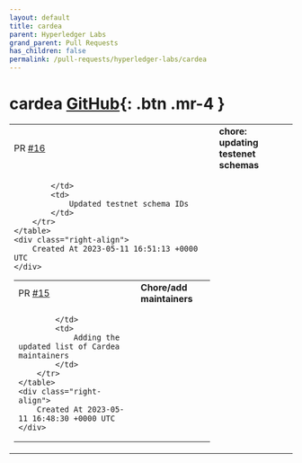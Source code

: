 ```yaml
---
layout: default
title: cardea
parent: Hyperledger Labs
grand_parent: Pull Requests
has_children: false
permalink: /pull-requests/hyperledger-labs/cardea
---
```


# cardea <span class="fs-3 right-align">[GitHub](https://github.com/hyperledger-labs/cardea){: .btn .mr-4 }</span>


<div>
    <table>
        <tr>
            <td>
                PR <a href="https://github.com/hyperledger-labs/cardea/pull/16" class=".btn">#16</a>
            </td>
            <td>
                <b>
                    chore: updating testenet schemas
                </b>
            </td>
        </tr>
        <tr>
            <td>
                
            </td>
            <td>
                Updated testnet schema IDs
            </td>
        </tr>
    </table>
    <div class="right-align">
        Created At 2023-05-11 16:51:13 +0000 UTC
    </div>
</div>

<div>
    <table>
        <tr>
            <td>
                PR <a href="https://github.com/hyperledger-labs/cardea/pull/15" class=".btn">#15</a>
            </td>
            <td>
                <b>
                    Chore/add maintainers
                </b>
            </td>
        </tr>
        <tr>
            <td>
                
            </td>
            <td>
                Adding the updated list of Cardea maintainers
            </td>
        </tr>
    </table>
    <div class="right-align">
        Created At 2023-05-11 16:48:30 +0000 UTC
    </div>
</div>

